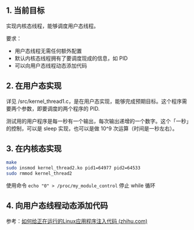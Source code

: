 ## 1. 当前目标

实现内核态线程，能够调度用户态线程。

要求：

+ 用户态线程无需任何额外配置
+ 默认内核态线程拥有了要调度现成的信息，如 PID
+ 可以向用户态线程动态添加代码

## 2. 在用户态实现

详见 /src/kernel_thread1.c，是在用户态实现，能够完成预期目标。这个程序需要两个参数，即要调度的两个程序的 PID.

测试用的用户程序是每一秒有一个输出，每次输出递增的一个数字。这个「一秒」的控制，可以是 sleep 实现，也可以是做 10^9 次运算（时间是一秒左右）。

## 3. 在内核态实现

```bash
make
sudo insmod kernel_thread2.ko pid1=64977 pid2=64533
sudo rmmod kernel_thread2
```

使用命令 `echo "0" > /proc/my_module_control` 停止 while 循环

## 4. 向用户态线程动态添加代码

参考：[如何给正在运行的Linux应用程序注入代码 (zhihu.com)](https://www.zhihu.com/tardis/zm/art/338052648?source_id=1005)

